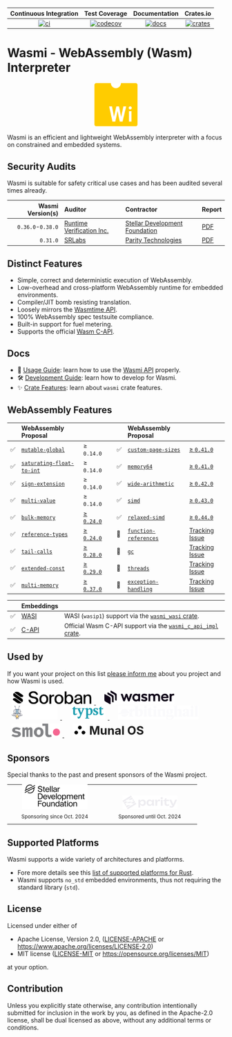 
| Continuous Integration |     Test Coverage    |  Documentation   |      Crates.io       |
|:----------------------:|:--------------------:|:----------------:|:--------------------:|
| [![ci][1]][2]          | [![codecov][3]][4]   | [![docs][5]][6] | [![crates][7]][8]  |

[1]: https://github.com/wasmi-labs/wasmi/actions/workflows/rust.yml/badge.svg
[2]: https://github.com/wasmi-labs/wasmi/actions/workflows/rust.yml
[3]: https://codecov.io/gh/wasmi-labs/wasmi/branch/main/badge.svg
[4]: https://codecov.io/gh/wasmi-labs/wasmi/branch/main
[5]: https://docs.rs/wasmi/badge.svg
[6]: https://docs.rs/wasmi
[7]: https://img.shields.io/crates/v/wasmi.svg
[8]: https://crates.io/crates/wasmi

[license-mit-badge]: https://img.shields.io/badge/license-MIT-blue.svg
[license-apache-badge]: https://img.shields.io/badge/license-APACHE-orange.svg

# Wasmi - WebAssembly (Wasm) Interpreter

<p align="center">
  <img src="./resources/wasmi-logo.png" width="100" height="100">
</p>

Wasmi is an efficient and lightweight WebAssembly interpreter with a focus on constrained and embedded systems.

## Security Audits

Wasmi is suitable for safety critical use cases and has been audited several times already.

| Wasmi Version(s) | Auditor | Contractor | Report |
|--:|:--|:--|:--|
| `0.36.0`-`0.38.0` | [Runtime Verification Inc.] | [Stellar Development Foundation] | [PDF](./resources/audit-2024-11-27.pdf) |
| `0.31.0` | [SRLabs] | [Parity Technologies] | [PDF](./resources/audit-2023-12-20.pdf) |

[Wasmtime]: https://github.com/bytecodealliance/wasmtime
[SRLabs]: https://www.srlabs.de/
[Runtime Verification Inc.]: https://runtimeverification.com/
[Stellar Development Foundation]: https://stellar.org/foundation
[Parity Technologies]: https://www.parity.io/

## Distinct Features

- Simple, correct and deterministic execution of WebAssembly.
- Low-overhead and cross-platform WebAssembly runtime for embedded environments.
- Compiler/JIT bomb resisting translation.
- Loosely mirrors the [Wasmtime API](https://docs.rs/wasmtime/).
- 100% WebAssembly spec testsuite compliance.
- Built-in support for fuel metering.
- Supports the official [Wasm C-API](https://github.com/WebAssembly/wasm-c-api).

## Docs

- 📖 [Usage Guide](./docs/usage.md): learn how to use the [Wasmi API](https://crates.io/crates/wasmi) properly.
- 🛠️ [Development Guide](./docs/developement.md): learn how to develop for Wasmi.
- ✨ [Crate Features](https://docs.rs/wasmi/latest/wasmi/#crate-features): learn about `wasmi` crate features.

## WebAssembly Features

| | WebAssembly Proposal | | | | WebAssembly Proposal | |
|:-:|:--|:--|:-:|:--|:--|:--|
| ✅ | [`mutable-global`] | ≥ `0.14.0` | | ✅ | [`custom-page-sizes`] | [≥ `0.41.0`][(#1197)] |
| ✅ | [`saturating-float-to-int`] | ≥ `0.14.0` | | ✅ | [`memory64`] | [≥ `0.41.0`][(#1357)] |
| ✅ | [`sign-extension`] | ≥ `0.14.0` | | ✅ | [`wide-arithmetic`] | [≥ `0.42.0`][(#1369)] |
| ✅ | [`multi-value`] | ≥ `0.14.0` | | ✅ | [`simd`] | [≥ `0.43.0`][(#1364)] |
| ✅ | [`bulk-memory`] | [≥ `0.24.0`][(#628)] | | ✅ | [`relaxed-simd`] | [≥ `0.44.0`][(#1443)] |
| ✅ | [`reference-types`] | [≥ `0.24.0`][(#635)] | | 📅 | [`function-references`] | [Tracking Issue][(#774)] |
| ✅ | [`tail-calls`] | [≥ `0.28.0`][(#683)] | | 📅 | [`gc`] | [Tracking Issue][(#775)] |
| ✅ | [`extended-const`] | [≥ `0.29.0`][(#707)] | | 📅 | [`threads`] | [Tracking Issue][(#777)] |
| ✅ | [`multi-memory`] | [≥ `0.37.0`][(#1191)] | | 📅 | [`exception-handling`] | [Tracking Issue][(#1037)] |

| | Embeddings | |
|:-:|:--|:--|
| ✅ | [WASI] | WASI (`wasip1`) support via the [`wasmi_wasi` crate]. |
| ✅ | [C-API] | Official Wasm C-API support via the [`wasmi_c_api_impl` crate]. |

[`mutable-global`]: https://github.com/WebAssembly/mutable-global
[`saturating-float-to-int`]: https://github.com/WebAssembly/nontrapping-float-to-int-conversions
[`sign-extension`]: https://github.com/WebAssembly/sign-extension-ops
[`multi-value`]: https://github.com/WebAssembly/multi-value
[`reference-types`]: https://github.com/WebAssembly/reference-types
[`bulk-memory`]: https://github.com/WebAssembly/bulk-memory-operations
[`simd` ]: https://github.com/webassembly/simd
[`tail-calls`]: https://github.com/WebAssembly/tail-call
[`extended-const`]: https://github.com/WebAssembly/extended-const
[`function-references`]: https://github.com/WebAssembly/function-references
[`gc`]: https://github.com/WebAssembly/gc
[`multi-memory`]: https://github.com/WebAssembly/multi-memory
[`threads`]: https://github.com/WebAssembly/threads
[`relaxed-simd`]: https://github.com/WebAssembly/relaxed-simd
[`exception-handling`]: https://github.com/WebAssembly/exception-handling
[`custom-page-sizes`]: https://github.com/WebAssembly/custom-page-sizes
[`memory64`]: https://github.com/WebAssembly/memory64
[`wide-arithmetic`]: https://github.com/WebAssembly/wide-arithmetic

[WASI]: https://github.com/WebAssembly/WASI
[C-API]: https://github.com/WebAssembly/wasm-c-api
[`wasmi_wasi` crate]: ./crates/wasi
[`wasmi_c_api_impl` crate]: ./crates/c_api

[(#363)]: https://github.com/wasmi-labs/wasmi/issues/363
[(#364)]: https://github.com/wasmi-labs/wasmi/issues/364
[(#496)]: https://github.com/wasmi-labs/wasmi/issues/496
[(#628)]: https://github.com/wasmi-labs/wasmi/pull/628
[(#635)]: https://github.com/wasmi-labs/wasmi/pull/635
[(#638)]: https://github.com/wasmi-labs/wasmi/pull/638
[(#683)]: https://github.com/wasmi-labs/wasmi/pull/683
[(#707)]: https://github.com/wasmi-labs/wasmi/pull/707
[(#774)]: https://github.com/wasmi-labs/wasmi/pull/774
[(#775)]: https://github.com/wasmi-labs/wasmi/pull/775
[(#776)]: https://github.com/wasmi-labs/wasmi/pull/776
[(#777)]: https://github.com/wasmi-labs/wasmi/pull/777
[(#1037)]: https://github.com/wasmi-labs/wasmi/issues/1137
[(#1197)]: https://github.com/wasmi-labs/wasmi/issues/1197
[(#1191)]: https://github.com/wasmi-labs/wasmi/issues/1191
[(#1357)]: https://github.com/wasmi-labs/wasmi/issues/1357
[(#1364)]: https://github.com/wasmi-labs/wasmi/issues/1364
[(#1369)]: https://github.com/wasmi-labs/wasmi/issues/1369
[(#1443)]: https://github.com/wasmi-labs/wasmi/pull/1443

## Used by

If you want your project on this list [please inform me](mailto:robin.freyler@gmail.com) about you project and how Wasmi is used.

<a href="https://stellar.org/soroban" style="margin:2px; padding:4px 8px; border-radius:4px;">
  <img src="./resources/logos/users/soroban.svg" height="32" style="margin-right:6px;" alt="Soroban"/>
</a>
<a href="https://wasmer.io" style="margin:2px; padding:4px 8px; border-radius:4px;">
  <img src="./resources/logos/users/wasmer.svg" height="32" style="margin-right:6px;" alt="Wasmer"/>
</a>
<a href="https://fireflyzero.com/" style="margin:2px; padding:4px 8px; border-radius:4px;">
  <img src="./resources/logos/users/firefly-zero.png" height="32" style="margin-right:6px;" alt="Firefly-Zero logo"/>
</a>
<a href="https://typst.app/" style="margin:2px; padding:4px 8px; border-radius:4px;">
  <img src="./resources/logos/users/typst.png" height="32" style="margin-right:6px;" alt="Typst"/>
</a>
<a href="https://orbitinghail.dev/" style="margin:2px; padding:4px 8px; border-radius:4px;">
  <img src="./resources/logos/users/orbitinghail.png" height="32" style="margin-right:6px;" alt="Orbitinghail"/>
</a>
<a href="https://github.com/smol-dot/smoldot" style="margin:2px; padding:4px 8px; border-radius:4px;">
  <img src="./resources/logos/users/smoldot.png" height="32" style="margin-right:6px;" alt="Orbitinghail"/>
</a>
<a href="https://github.com/Askannz/munal-os" style="display:inline-flex; align-items:center; margin:2px; padding:4px 8px; text-decoration:none; color:inherit; border-radius:4px;">
  <img src="./resources/logos/users/munal-os.png" height="32" style="margin-right:6px;" alt="Munal OS logo"/>
  <strong style="font-size: 27px;">Munal OS</strong>
</a>

## Sponsors

Special thanks to the past and present sponsors of the Wasmi project.

<table>
  <tr>
    <td align="center" style="padding: 10px; width: 200px;">
      <div style="height: 50px; display: flex; flex-direction: column; justify-content: flex-end;">
        <a href="https://stellar.org/foundation">
          <img
            src="./resources/logos/sponsors/stellar-development-foundation.svg"
            height="64"
            alt="Stellar Development Foundation"
          />
        </a>
      </div>
      <div><sub>Sponsoring since Oct. 2024</sub></div>
    </td>
    <td align="center" style="padding: 10px; width: 200px;">
      <div style="height: 50px; display: flex; flex-direction: column; justify-content: flex-end;">
        <a href="https://parity.io">
          <img
            src="./resources/logos/sponsors/parity.svg"
            height="32"
            alt="Parity Technologies"
          />
        </a>
      </div>
      <div><sub>Sponsored until Oct. 2024</sub></div>
    </td>
  </tr>
</table>

## Supported Platforms

Wasmi supports a wide variety of architectures and platforms.

- Fore more details see this [list of supported platforms for Rust](https://doc.rust-lang.org/stable/rustc/platform-support.html).
- Wasmi supports `no_std` embedded environments, thus not requiring the standard library (`std`).

## License

Licensed under either of

  * Apache License, Version 2.0, ([LICENSE-APACHE](LICENSE-APACHE) or <https://www.apache.org/licenses/LICENSE-2.0>)
  * MIT license ([LICENSE-MIT](LICENSE-MIT) or <https://opensource.org/licenses/MIT>)

at your option.

## Contribution

Unless you explicitly state otherwise, any contribution intentionally submitted for inclusion in the work by you, as defined in the Apache-2.0 license, shall be dual licensed as above, without any additional terms or conditions.
